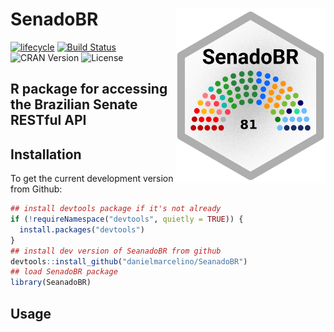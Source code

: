
<!-- README.md is generated from README.Rmd. Please edit that file -->

# SenadoBR <img src="inst/doc/SenadoBR-logo.png" width="240px" align="right" />

[![lifecycle](https://img.shields.io/badge/lifecycle-experimental-orange.svg)](https://www.tidyverse.org/lifecycle/#experimental)
[![Build
Status](https://travis-ci.org/danielmarcelino/SeanadoBR.svg?branch=master)](https://travis-ci.org/danielmarcelino/SeanadoBR)
![CRAN Version](https://www.r-pkg.org/badges/version/SeanadoBR)
![License](https://img.shields.io/badge/license-MIT-blueviolet.svg?style=flat)

## R package for accessing the Brazilian Senate RESTful API

## Installation

To get the current development version from Github:

``` r
## install devtools package if it's not already
if (!requireNamespace("devtools", quietly = TRUE)) {
  install.packages("devtools")
}
## install dev version of SeanadoBR from github
devtools::install_github("danielmarcelino/SeanadoBR")
## load SenadoBR package
library(SeanadoBR)
```

## Usage
